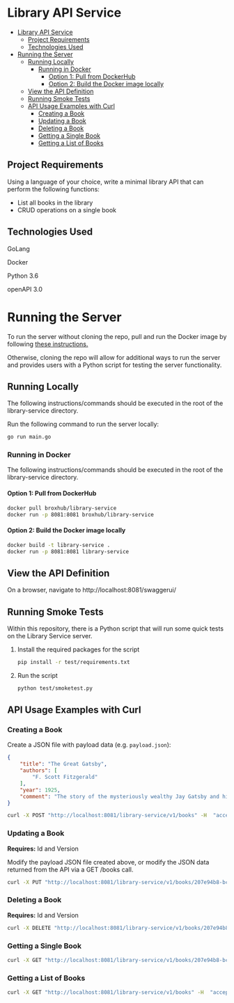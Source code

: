 # Library API Service

- [Library API Service](#library-api-service)
  * [Project Requirements](#project-requirements)
  * [Technologies Used](#technologies-used)
- [Running the Server](#running-the-server)
  * [Running Locally](#running-locally)
    + [Running in Docker](#running-in-docker)
      - [Option 1: Pull from DockerHub](#option-1--pull-from-dockerhub)
      - [Option 2: Build the Docker image locally](#option-2--build-the-docker-image-locally)
  * [View the API Definition](#view-the-api-definition)
  * [Running Smoke Tests](#running-smoke-tests)
  * [API Usage Examples with Curl](#api-usage-examples-with-curl)
    + [Creating a Book](#creating-a-book)
    + [Updating a Book](#updating-a-book)
    + [Deleting a Book](#deleting-a-book)
    + [Getting a Single Book](#getting-a-single-book)
    + [Getting a List of Books](#getting-a-list-of-books)
  

## Project Requirements
Using a language of your choice, write a minimal library API that can perform the following functions:
- List all books in the library
- CRUD operations on a single book

## Technologies Used
GoLang     

Docker

Python 3.6

openAPI 3.0

# Running the Server
To run the server without cloning the repo, pull and run the Docker image by following [these instructions.](#option-1-pull-from-dockerhub)

Otherwise, cloning the repo will allow for additional ways to run the server and provides users with a Python script for testing the server functionality.

## Running Locally
The following instructions/commands should be executed in the root of the library-service directory.

Run the following command to run the server locally:
```bash
go run main.go
```

### Running in Docker
The following instructions/commands should be executed in the root of the library-service directory.

#### Option 1: Pull from DockerHub
```bash
docker pull broxhub/library-service
docker run -p 8081:8081 broxhub/library-service
```

#### Option 2: Build the Docker image locally
```bash
docker build -t library-service .
docker run -p 8081:8081 library-service
```
 
## View the API Definition
On a browser, navigate to http://localhost:8081/swaggerui/

## Running Smoke Tests
Within this repository, there is a Python script that will run some quick tests on the Library Service server.

1. Install the required packages for the script
    ```bash
    pip install -r test/requirements.txt
    ```

2. Run the script
    ```bash
    python test/smoketest.py
    ```

## API Usage Examples with Curl

### Creating a Book
Create a JSON file with payload data (e.g. `payload.json`):
```json
{
    "title": "The Great Gatsby",
    "authors": [
        "F. Scott Fitzgerald"
    ],
    "year": 1925,
    "comment": "The story of the mysteriously wealthy Jay Gatsby and his love for the beautiful Daisy Buchanan."
}
```

```bash
curl -X POST "http://localhost:8081/library-service/v1/books" -H  "accept: application/json" -H  "Content-Type: application/json" --data-binary @protectData.json
```

### Updating a Book
**Requires:** Id and Version

Modify the payload JSON file created above, or modify the JSON data returned from the API via a GET /books call. 

```bash
curl -X PUT "http://localhost:8081/library-service/v1/books/207e94b8-bc96-446a-b5f0-11c860dae234" -H  "accept: application/json" -H  "If-Match: "fbd34119-3538-4e72-bdcc-3c95b59e8e5b"" -H  "Content-Type: application/json --data-binary @protectData.json"
```

### Deleting a Book
**Requires:** Id and Version

```bash
curl -X DELETE "http://localhost:8081/library-service/v1/books/207e94b8-bc96-446a-b5f0-11c860dae234" -H  "accept: */*" -H  "If-Match: "207e94b8-bc96-446a-b5f0-11c860dae234""
```

### Getting a Single Book
```bash
curl -X GET "http://localhost:8081/library-service/v1/books/207e94b8-bc96-446a-b5f0-11c860dae234" -H  "accept: application/json"
```

### Getting a List of Books
```bash
curl -X GET "http://localhost:8081/library-service/v1/books" -H  "accept: application/json"
```